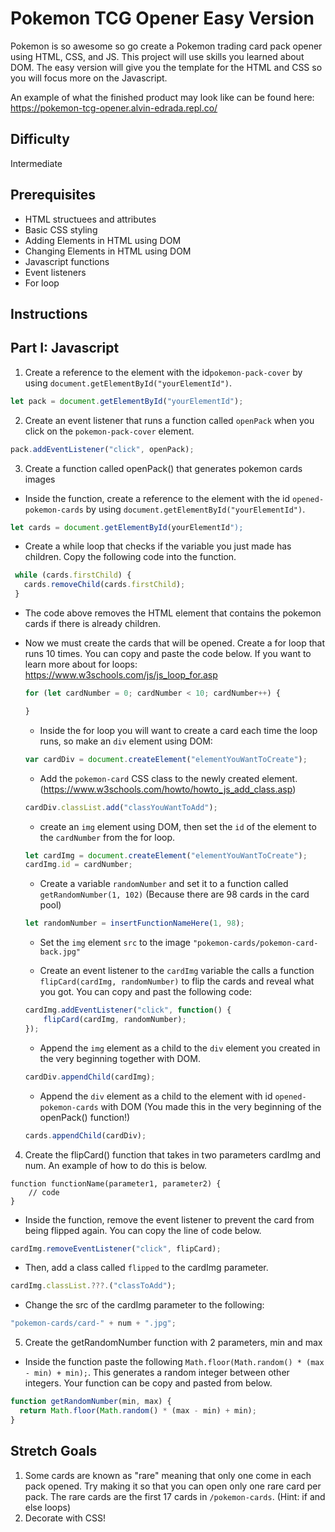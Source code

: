 # Pokemon TCG Opener Easy Version

Pokemon is so awesome so go create a Pokemon trading card pack opener using HTML, CSS, and JS. This project will use skills you learned about DOM. The easy version will give you the template for the HTML and CSS so you will focus more on the Javascript.

An example of what the finished product may look like can be found here: https://pokemon-tcg-opener.alvin-edrada.repl.co/

## Difficulty
Intermediate

## Prerequisites
* HTML structuees and attributes
* Basic CSS styling
* Adding Elements in HTML using DOM
* Changing Elements in HTML using DOM
* Javascript functions
* Event listeners
* For loop

## Instructions

## Part I: Javascript

1. Create a reference to the element with the id```pokemon-pack-cover``` by using ```document.getElementById("yourElementId")```.

``` javascript
let pack = document.getElementById("yourElementId");
```

2. Create an event listener that runs a function called ```openPack``` when you click on the ```pokemon-pack-cover``` element.

``` javascript
pack.addEventListener("click", openPack);
```


3. Create a function called openPack() that generates pokemon cards images
* Inside the function, create a reference to the element with the id ```opened-pokemon-cards``` by using ```document.getElementById("yourElementId")```.

``` javascript
let cards = document.getElementById(yourElementId");
```

* Create a while loop that checks if the variable you just made has children. Copy the following code into the function.
 ``` javascript
  while (cards.firstChild) {
    cards.removeChild(cards.firstChild);
  }
 ```
  * The code above removes the HTML element that contains the pokemon cards if there is already children.
  
* Now we must create the cards that will be opened. Create a for loop that runs 10 times. You can copy and paste the code below. If you want to learn more about for loops: https://www.w3schools.com/js/js_loop_for.asp

  ``` javascript
  for (let cardNumber = 0; cardNumber < 10; cardNumber++) {

  }
  ```

  * Inside the for loop you will want to create a card each time the loop runs, so make an ```div``` element using DOM:
  ``` javascript
  var cardDiv = document.createElement("elementYouWantToCreate");
  ```
  
  * Add the ```pokemon-card``` CSS class to the newly created element. (https://www.w3schools.com/howto/howto_js_add_class.asp)
  ``` javascript
  cardDiv.classList.add("classYouWantToAdd");
  ```

  * create an ```img``` element using DOM, then set the ```id``` of the element to the ```cardNumber``` from the for loop.
  ``` javascript
  let cardImg = document.createElement("elementYouWantToCreate");
  cardImg.id = cardNumber;
  ```

  * Create a variable ```randomNumber``` and set it to a function called ```getRandomNumber(1, 102)``` (Because there are 98 cards in the card pool)
  ``` javascript
  let randomNumber = insertFunctionNameHere(1, 98);
  ```
  
  * Set the ```img``` element ```src``` to the image ```"pokemon-cards/pokemon-card-back.jpg"```
  
  * Create an event listener to the ```cardImg``` variable the calls a function ```flipCard(cardImg, randomNumber)``` to flip the cards and reveal what you got. You can copy and past the following code:
  ``` javascript
  cardImg.addEventListener("click", function() {
      flipCard(cardImg, randomNumber);
  });
  ```
  
  * Append the ```img``` element as a child to the ```div``` element you created in the very beginning together with DOM.
  ``` javascript
  cardDiv.appendChild(cardImg);
  ```
  
  * Append the ```div``` element as a child to the element with id ```opened-pokemon-cards``` with DOM (You made this in the very beginning of the openPack() function!)
  ``` javascript
  cards.appendChild(cardDiv);
  ```
  
4. Create the flipCard() function that takes in two parameters cardImg and num. An example of how to do this is below.
``` javacsript
function functionName(parameter1, parameter2) {
    // code
}
```

  * Inside the function, remove the event listener to prevent the card from being flipped again. You can copy the line of code below.
  ``` javascript
  cardImg.removeEventListener("click", flipCard);
  ```
  * Then, add a class called ```flipped``` to the cardImg parameter.
  ``` javascript
  cardImg.classList.???.("classToAdd");
  ```
  * Change the src of the cardImg parameter to the following:
  ``` javascript  
  "pokemon-cards/card-" + num + ".jpg";
  ```
    
    
5. Create the getRandomNumber function with 2 parameters, min and max
* Inside the function paste the following ```Math.floor(Math.random() * (max - min) + min);```. This generates a random integer between other integers. Your function can be copy and pasted from below.

``` javascript
function getRandomNumber(min, max) {
  return Math.floor(Math.random() * (max - min) + min);
}
```

## Stretch Goals
1. Some cards are known as "rare" meaning that only one come in each pack opened. Try making it so that you can open only one rare card per pack. The rare cards are the first 17 cards in ```/pokemon-cards```. (Hint: if and else loops)
2. Decorate with CSS!

